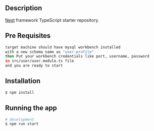 ## Description

[Nest](https://github.com/nestjs/nest) framework TypeScript starter repository.

## Pre Requisites
```bash
target machine should have mysql workbench installed 
with a new schema name as "user-profile"
then Put your workbench credentials like port, username, password
in src/user/user.module.ts file
and you are ready to start
```
## Installation

```bash
$ npm install
```

## Running the app

```bash
# development
$ npm run start
```